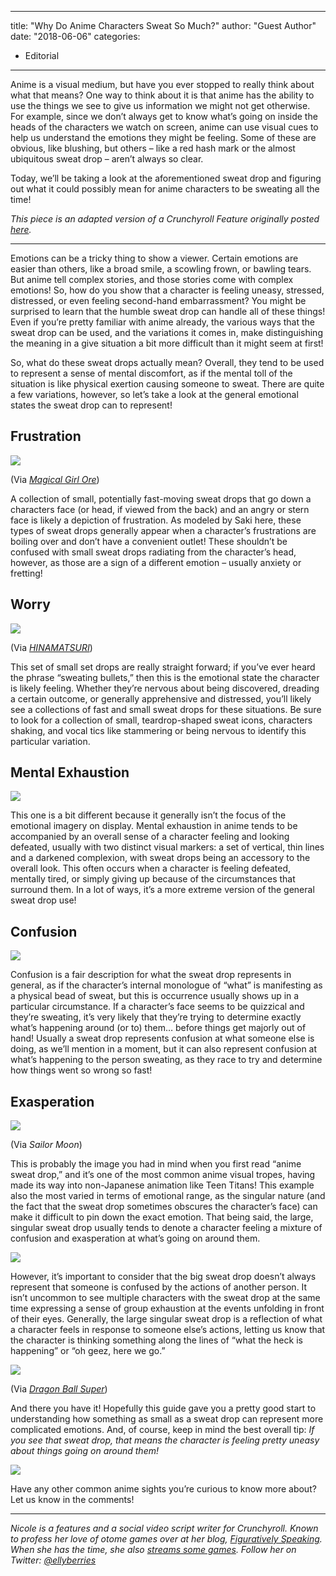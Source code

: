 
---
title: "Why Do Anime Characters Sweat So Much?"
author: "Guest Author"
date: "2018-06-06"
categories:
- Editorial
---

Anime is a visual medium, but have you ever stopped to really think about what that means? One way to think about it is that anime has the ability to use the things we see to give us information we might not get otherwise. For example, since we don&#8217;t always get to know what’s going on inside the heads of the characters we watch on screen, anime can use visual cues to help us understand the emotions they might be feeling. Some of these are obvious, like blushing, but others – like a red hash mark or the almost ubiquitous sweat drop – aren’t always so clear.

Today, we’ll be taking a look at the aforementioned sweat drop and figuring out what it could possibly mean for anime characters to be sweating all the time!

*This piece is an adapted version of a Crunchyroll Feature originally posted [here](http://www.crunchyroll.com/anime-feature/2018/06/04/why-are-anime-characters-always-sweating).*

---

Emotions can be a tricky thing to show a viewer. Certain emotions are easier than others, like a broad smile, a scowling frown, or bawling tears. But anime tell complex stories, and those stories come with complex emotions! So, how do you show that a character is feeling uneasy, stressed, distressed, or even feeling second-hand embarrassment? You might be surprised to learn that the humble sweat drop can handle all of these things! Even if you’re pretty familiar with anime already, the various ways that the sweat drop can be used, and the variations it comes in, make distinguishing the meaning in a give situation a bit more difficult than it might seem at first!

So, what do these sweat drops actually mean? Overall, they tend to be used to represent a sense of mental discomfort, as if the mental toll of the situation is like physical exertion causing someone to sweat. There are quite a few variations, however, so let’s take a look at the general emotional states the sweat drop can to represent!

## Frustration

![](https://i1.wp.com/vrvblog.co/wp-content/uploads/2018/06/2.png?resize=640%2C360&#038;ssl=1)

(Via [*Magical Girl Ore*](https://vrv.co/series/G6P5WP3G6/Magical-Girl-Ore?utm_source=editorial_vrv&amp;utm_medium=blog_vrv&amp;utm_campaign=why-do-anime-characters-sweat-so-much))

A collection of small, potentially fast-moving sweat drops that go down a characters face (or head, if viewed from the back) and an angry or stern face is likely a depiction of frustration. As modeled by Saki here, these types of sweat drops generally appear when a character’s frustrations are boiling over and don’t have a convenient outlet! These shouldn’t be confused with small sweat drops radiating from the character’s head, however, as those are a sign of a different emotion – usually anxiety or fretting!

## Worry

![](https://i1.wp.com/vrvblog.co/wp-content/uploads/2018/06/3.png?resize=640%2C360&#038;ssl=1)

(Via [*HINAMATSURI*](https://vrv.co/series/GY0XD41W6/HINAMATSURI?utm_source=editorial_vrv&amp;utm_medium=blog_vrv&amp;utm_campaign=why-do-anime-characters-sweat-so-much))

This set of small set drops are really straight forward; if you’ve ever heard the phrase “sweating bullets,” then this is the emotional state the character is likely feeling. Whether they’re nervous about being discovered, dreading a certain outcome, or generally apprehensive and distressed, you’ll likely see a collections of fast and small sweat drops for these situations. Be sure to look for a collection of small, teardrop-shaped sweat icons, characters shaking, and vocal tics like stammering or being nervous to identify this particular variation.

## Mental Exhaustion

![](https://i2.wp.com/vrvblog.co/wp-content/uploads/2018/06/4.png?resize=640%2C360&#038;ssl=1)

This one is a bit different because it generally isn’t the focus of the emotional imagery on display. Mental exhaustion in anime tends to be accompanied by an overall sense of a character feeling and looking defeated, usually with two distinct visual markers: a set of vertical, thin lines and a darkened complexion, with sweat drops being an accessory to the overall look. This often occurs when a character is feeling defeated, mentally tired, or simply giving up because of the circumstances that surround them. In a lot of ways, it&#8217;s a more extreme version of the general sweat drop use!

## Confusion

![](https://i0.wp.com/vrvblog.co/wp-content/uploads/2018/06/5.png?resize=640%2C360&#038;ssl=1)

Confusion is a fair description for what the sweat drop represents in general, as if the character’s internal monologue of “what” is manifesting as a physical bead of sweat, but this is occurrence usually shows up in a particular circumstance. If a character’s face seems to be quizzical and they’re sweating, it&#8217;s very likely that they’re trying to determine exactly what’s happening around (or to) them… before things get majorly out of hand! Usually a sweat drop represents confusion at what someone else is doing, as we’ll mention in a moment, but it can also represent confusion at what’s happening to the person sweating, as they race to try and determine how things went so wrong so fast!

## Exasperation

![](https://i2.wp.com/vrvblog.co/wp-content/uploads/2018/06/6.png?resize=462%2C343&#038;ssl=1)

(Via *Sailor Moon*)

This is probably the image you had in mind when you first read “anime sweat drop,” and it&#8217;s one of the most common anime visual tropes, having made its way into non-Japanese animation like Teen Titans! This example also the most varied in terms of emotional range, as the singular nature (and the fact that the sweat drop sometimes obscures the character’s face) can make it difficult to pin down the exact emotion. That being said, the large, singular sweat drop usually tends to denote a character feeling a mixture of confusion and exasperation at what’s going on around them.

![](https://i1.wp.com/vrvblog.co/wp-content/uploads/2018/06/7.png?resize=540%2C406&#038;ssl=1)

However, it&#8217;s important to consider that the big sweat drop doesn’t always represent that someone is confused by the actions of another person. It isn’t uncommon to see multiple characters with the sweat drop at the same time expressing a sense of group exhaustion at the events unfolding in front of their eyes. Generally, the large singular sweat drop is a reflection of what a character feels in response to someone else’s actions, letting us know that the character is thinking something along the lines of “what the heck is happening” or &#8220;oh geez, here we go.&#8221;

![](https://i2.wp.com/vrvblog.co/wp-content/uploads/2018/06/8.png?resize=640%2C324&#038;ssl=1)

(Via [*Dragon Ball Super*](https://vrv.co/series/G6NQM3QX6/Dragon-Ball-Super?utm_source=editorial_vrv&amp;utm_medium=blog_vrv&amp;utm_campaign=why-do-anime-characters-sweat-so-much))

And there you have it! Hopefully this guide gave you a pretty good start to understanding how something as small as a sweat drop can represent more complicated emotions. And, of course, keep in mind the best overall tip: *If you see that sweat drop, that means the character is feeling pretty uneasy about things going on around them!*

![](https://i0.wp.com/vrvblog.co/wp-content/uploads/2018/06/9.png?resize=640%2C360&#038;ssl=1)

Have any other common anime sights you’re curious to know more about? Let us know in the comments!

---

*Nicole is a features and a social video script writer for Crunchyroll. Known to profess her love of otome games over at her blog, [Figuratively Speaking](https://figurativelyspeaking.me/). When she has the time, she also [streams some games](https://www.twitch.tv/ellyberry). Follow her on Twitter: [@ellyberries](https://twitter.com/ellyberries)*
